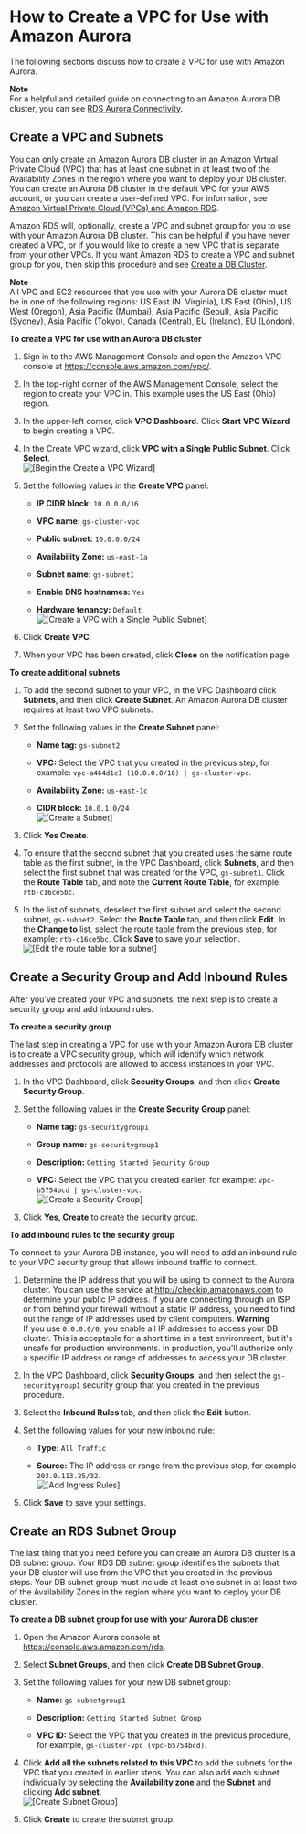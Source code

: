 # How to Create a VPC for Use with Amazon Aurora<a name="Aurora.CreateVPC"></a>

The following sections discuss how to create a VPC for use with Amazon Aurora\.

**Note**  
For a helpful and detailed guide on connecting to an Amazon Aurora DB cluster, you can see [RDS Aurora Connectivity](https://s3-us-west-2.amazonaws.com/jsmiley-share/Aurora/RDS+Aurora+Connectivity+Guide+-+v4.pdf)\.

## Create a VPC and Subnets<a name="CHAP_Aurora.CreateVPC"></a>

You can only create an Amazon Aurora DB cluster in an Amazon Virtual Private Cloud \(VPC\) that has at least one subnet in at least two of the Availability Zones in the region where you want to deploy your DB cluster\. You can create an Aurora DB cluster in the default VPC for your AWS account, or you can create a user\-defined VPC\. For information, see [Amazon Virtual Private Cloud \(VPCs\) and Amazon RDS](USER_VPC.md)\.

Amazon RDS will, optionally, create a VPC and subnet group for you to use with your Amazon Aurora DB cluster\. This can be helpful if you have never created a VPC, or if you would like to create a new VPC that is separate from your other VPCs\. If you want Amazon RDS to create a VPC and subnet group for you, then skip this procedure and see [Create a DB Cluster](CHAP_GettingStarted.CreatingConnecting.Aurora.md#CHAP_GettingStarted.Aurora.CreateDBCluster)\.

**Note**  
All VPC and EC2 resources that you use with your Aurora DB cluster must be in one of the following regions: US East \(N\. Virginia\), US East \(Ohio\), US West \(Oregon\), Asia Pacific \(Mumbai\), Asia Pacific \(Seoul\), Asia Pacific \(Sydney\), Asia Pacific \(Tokyo\), Canada \(Central\), EU \(Ireland\), EU \(London\)\. 

**To create a VPC for use with an Aurora DB cluster**

1. Sign in to the AWS Management Console and open the Amazon VPC console at [https://console\.aws\.amazon\.com/vpc/](https://console.aws.amazon.com/vpc/)\.

1. In the top\-right corner of the AWS Management Console, select the region to create your VPC in\. This example uses the US East \(Ohio\) region\. 

1. In the upper\-left corner, click **VPC Dashboard**\. Click **Start VPC Wizard** to begin creating a VPC\.

1. In the Create VPC wizard, click **VPC with a Single Public Subnet**\. Click **Select**\.  
![\[Begin the Create a VPC Wizard\]](http://docs.aws.amazon.com/AmazonRDS/latest/UserGuide/images/AuroraCreateVPC01.png)

1. Set the following values in the **Create VPC** panel:

   + **IP CIDR block:** `10.0.0.0/16`

   + **VPC name:** `gs-cluster-vpc`

   + **Public subnet:** `10.0.0.0/24`

   + **Availability Zone:** `us-east-1a`

   + **Subnet name:** `gs-subnet1`

   + **Enable DNS hostnames:** `Yes`

   + **Hardware tenancy:** `Default`  
![\[Create a VPC with a Single Public Subnet\]](http://docs.aws.amazon.com/AmazonRDS/latest/UserGuide/images/AuroraCreateVPC02.png)

1. Click **Create VPC**\.

1. When your VPC has been created, click **Close** on the notification page\.

**To create additional subnets**

1. To add the second subnet to your VPC, in the VPC Dashboard click **Subnets**, and then click **Create Subnet**\. An Amazon Aurora DB cluster requires at least two VPC subnets\.

1. Set the following values in the **Create Subnet** panel:

   + **Name tag:** `gs-subnet2`

   + **VPC:** Select the VPC that you created in the previous step, for example: `vpc-a464d1c1 (10.0.0.0/16) | gs-cluster-vpc`\.

   + **Availability Zone:** `us-east-1c`

   + **CIDR block:** `10.0.1.0/24`  
![\[Create a Subnet\]](http://docs.aws.amazon.com/AmazonRDS/latest/UserGuide/images/AuroraCreateVPC03.png)

1. Click **Yes Create**\.

1. To ensure that the second subnet that you created uses the same route table as the first subnet, in the VPC Dashboard, click **Subnets**, and then select the first subnet that was created for the VPC, `gs-subnet1`\. Click the **Route Table** tab, and note the **Current Route Table**, for example: `rtb-c16ce5bc`\. 

1. In the list of subnets, deselect the first subnet and select the second subnet, `gs-subnet2`\. Select the **Route Table** tab, and then click **Edit**\. In the **Change to** list, select the route table from the previous step, for example: `rtb-c16ce5bc`\. Click **Save** to save your selection\.  
![\[Edit the route table for a subnet\]](http://docs.aws.amazon.com/AmazonRDS/latest/UserGuide/images/AuroraCreateVPC04.png)

## Create a Security Group and Add Inbound Rules<a name="CHAP_GettingStarted.Aurora.CreateSecurityGroup"></a>

After you've created your VPC and subnets, the next step is to create a security group and add inbound rules\.

**To create a security group**

The last step in creating a VPC for use with your Amazon Aurora DB cluster is to create a VPC security group, which will identify which network addresses and protocols are allowed to access instances in your VPC\.

1. In the VPC Dashboard, click **Security Groups**, and then click **Create Security Group**\.

1. Set the following values in the **Create Security Group** panel:

   + **Name tag:** `gs-securitygroup1`

   + **Group name:** `gs-securitygroup1`

   + **Description:** `Getting Started Security Group`

   + **VPC:** Select the VPC that you created earlier, for example: `vpc-b5754bcd | gs-cluster-vpc`\.  
![\[Create a Security Group\]](http://docs.aws.amazon.com/AmazonRDS/latest/UserGuide/images/AuroraCreateVPC05.png)

1. Click **Yes, Create** to create the security group\.

**To add inbound rules to the security group**

To connect to your Aurora DB instance, you will need to add an inbound rule to your VPC security group that allows inbound traffic to connect\.

1. Determine the IP address that you will be using to connect to the Aurora cluster\. You can use the service at [http://checkip\.amazonaws\.com](http://checkip.amazonaws.com) to determine your public IP address\. If you are connecting through an ISP or from behind your firewall without a static IP address, you need to find out the range of IP addresses used by client computers\.
**Warning**  
If you use `0.0.0.0/0`, you enable all IP addresses to access your DB cluster\. This is acceptable for a short time in a test environment, but it's unsafe for production environments\. In production, you'll authorize only a specific IP address or range of addresses to access your DB cluster\.

1. In the VPC Dashboard, click **Security Groups**, and then select the `gs-securitygroup1` security group that you created in the previous procedure\.

1. Select the **Inbound Rules** tab, and then click the **Edit** button\.

1. Set the following values for your new inbound rule:

   + **Type:** `All Traffic`

   + **Source:** The IP address or range from the previous step, for example `203.0.113.25/32`\.  
![\[Add Ingress Rules\]](http://docs.aws.amazon.com/AmazonRDS/latest/UserGuide/images/AuroraCreateVPC06.png)

1. Click **Save** to save your settings\.

## Create an RDS Subnet Group<a name="CHAP_GettingStarted.Aurora.CreateSubnetGroup"></a>

The last thing that you need before you can create an Aurora DB cluster is a DB subnet group\. Your RDS DB subnet group identifies the subnets that your DB cluster will use from the VPC that you created in the previous steps\. Your DB subnet group must include at least one subnet in at least two of the Availability Zones in the region where you want to deploy your DB cluster\.

**To create a DB subnet group for use with your Aurora DB cluster**

1. Open the Amazon Aurora console at [https://console\.aws\.amazon\.com/rds](https://console.aws.amazon.com/rds)\.

1. Select **Subnet Groups**, and then click **Create DB Subnet Group**\.

1. Set the following values for your new DB subnet group:

   + **Name:** `gs-subnetgroup1`

   + **Description:** `Getting Started Subnet Group`

   + **VPC ID:** Select the VPC that you created in the previous procedure, for example, `gs-cluster-vpc (vpc-b5754bcd)`\.

1. Click **Add all the subnets related to this VPC** to add the subnets for the VPC that you created in earlier steps\. You can also add each subnet individually by selecting the **Availability zone** and the **Subnet** and clicking **Add subnet**\.  
![\[Create Subnet Group\]](http://docs.aws.amazon.com/AmazonRDS/latest/UserGuide/images/AuroraCreateSubnetGroup01.png)

1. Click **Create** to create the subnet group\.